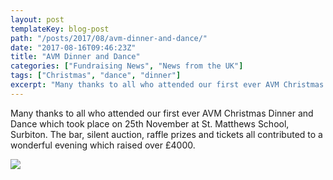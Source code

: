 ```yaml
---
layout: post
templateKey: blog-post
path: "/posts/2017/08/avm-dinner-and-dance/"
date: "2017-08-16T09:46:23Z"
title: "AVM Dinner and Dance"
categories: ["Fundraising News", "News from the UK"]
tags: ["Christmas", "dance", "dinner"]
excerpt: "Many thanks to all who attended our first ever AVM Christmas Dinner and Dance which took place on 2..."
---
```


Many thanks to all who attended our first ever AVM Christmas Dinner and Dance which took place on 25th November at St. Matthews School, Surbiton. The bar, silent auction, raffle prizes and tickets all contributed to a wonderful evening which raised over £4000.

[![](http://www.africanvision.org.uk/africa-vision-news/wp-content/uploads/2017/08/Save-the-date_Page_1-232x300.jpg)](http://www.africanvision.org.uk/africa-vision-news/wp-content/uploads/2017/08/Save-the-date_Page_1.jpg)